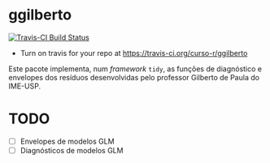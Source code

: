 # ggilberto

[![Travis-CI Build Status](https://travis-ci.org/curso-r/ggilberto.svg?branch=master)](https://travis-ci.org/curso-r/ggilberto)
 * Turn on travis for your repo at https://travis-ci.org/curso-r/ggilberto

Este pacote implementa, num _framework_ `tidy`, as funções de diagnóstico e envelopes dos resíduos desenvolvidas pelo professor Gilberto de Paula do IME-USP. 

# TODO

- [ ] Envelopes de modelos GLM
- [ ] Diagnósticos de modelos GLM
